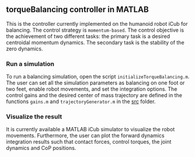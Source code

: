 ## torqueBalancing controller in MATLAB 

This is the controller currently implemented on the humanoid robot iCub for balancing. The control strategy is `momentum-based`.
The control objective is the achievement of two different tasks: the primary task is a desired centroidal momentum dynamics. The secondary task is the stability of the zero dynamics. 

### Run a simulation

To run a balancing simulation, open the script `initializeTorqueBalancing.m`. The user can set all the simulation parameters as balancing on one foot or two feet, enable robot movements, and set the integration options. The control gains and the desired center of mass trajectory are defined in the functions `gains.m` and `trajectoryGenerator.m` in the [src](src) folder. 

### Visualize the result

It is currently available a MATLAB iCub simulator to visualize the robot movements. Furthermore, the user can plot the forward dynamics integration results such that contact forces, control torques, the joint dynamics and CoP positions. 

